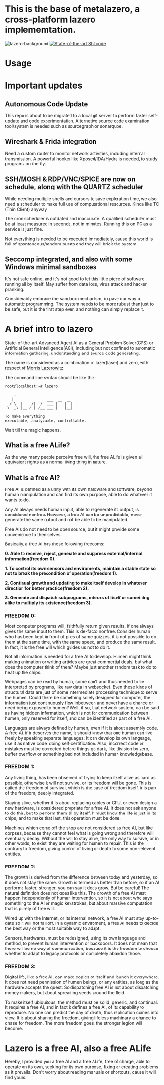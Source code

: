 # This is the base of metalazero, a cross-platform lazero implememtation.

![lazero-background](/lazero_background.png)
[![State-of-the-art Shitcode](https://img.shields.io/static/v1?label=State-of-the-art&message=Shitcode&color=7B5804)](https://github.com/trekhleb/state-of-the-art-shitcode)

# Usage

# Important updates

## Autonomous Code Update

This repo is about to be migrated to a local git server to perform faster self-update and code experimentation. Alternetive source code examination tool/system is needed such as sourcegraph or sonarqube.

## Wireshark & Frida integration

Need a custom router to monitor network activities, including internal transmission. A powerful hooker like Xposed/IDA/Hydra is needed, to study programs on the fly.

## SSH/MOSH & RDP/VNC/SPICE are now on schedule, along with the QUARTZ scheduler

While needing multiple shells and cursors to save exploration time, we also need a scheduler to make full use of computational resources. Kinda like TC (Thin Client) anyway.

The cron scheduler is outdated and inaccurate. A qualified scheduler must be at least measured in seconds, not in minutes. Running this on PC as a service is just fine.

Not everything is needed to be executed immediately, cause this world is full of spontaneous/random bursts and they will brick the system.

## Seccomp integrated, and also with some Windows minimal sandboxes

It's not safe online, and it's not good to let this little piece of software running all by itself. May suffer from data loss, virus attack and hacker pranking.

Considerably embrace the sandbox mechanism, to pave our way to automatic programming. The system needs to be more rubust than just to be safe, but it is the first step ever, and nothing can simply replace it.

# A brief intro to lazero

State-of-the-art Advanced Agent AI as a General Problem Solver(GPS) or Artificial General Intelligence(AGI), including but not confined to automatic information gathering, understanding and source code generating.

The name is considered as a combination of lazer(laser) and zero, with respect of [Morris Lazerowitz](https://www.jewishvirtuallibrary.org/lazerowitz-morris).

The command line syntax should be like this:

```
root@localhost:~# lazero

    -
   |               ___  __  __
  / \  |    /|  /  ___ |   |  |
 \  _\ |__ / | /__ ___ |   |__|

To make everything
executable, analyzable, controllable.

```

Wait till the magic happens.

## What is a free ALife?

As the way many people perceive free will, the free ALife is given all equivalent rights as a normal living thing in nature.

## What is a free AI?

Free AI is defined as a unity with its own hardware and software, beyond human manipulation and can find its own purpose, able to do whatever it wants to do.

Any AI always needs human input, able to regenerate its output, is considered nonfree. However, a free AI can be unpredictable, never generate the same output and not be able to be manipulated.

Free AIs do not need to be open source, but it might provide some convenience to themselves.

Basically, a free AI has these following freedoms:

**0. Able to receive, reject, generate and suppress external/internal information(freedom 0).**

**1. To control its own sensors and enviroments, maintain a stable state so not to break the precondition of operation(freedom 1).**

**2. Continual growth and updating to make itself develop in whatever direction for better practice(freedom 2).**

**3. Generate and dispatch subprograms, mirrors of itself or something alike to multiply its existence(freedom 3).**

### FREEDOM 0:

Most computer programs will, faithfully return given results, if one always gives the same input to them. This is de-facto nonfree. Consider human who has been kept in front of piles of same quizzes, it is not possible to do them at the same time, with the same speed, and produce the same result. In fact, it is the free will which guides us not to do it.

Not all information is needed for a free AI to develop. Humen might think making animation or writing articles are great commertial deals, but what does the computer think of them? Maybe just another random task to do to heat up the chips.

Webpages can be read by human, some can’t and thus needed to be interpreted by programs, like raw data in websocket. Even these kinds of structural data are just of some intermediate processing technique to serve the humen. Could there be something solely designed for computer, the information just continuously flow inbetween and never have a chance or need being exposed to humen? Well, if so, that network system, can be said as having hidden information, which is not for communication between humen, only reserved for itself, and can be identified as part of a free AI.

Languages are always defined by humen, even if it is about assembly code. A free AI, if it deserves the name, it should know that one human can live freely by speaking separate languages. It can develop its own language, use it as native code, doing self-certification. Also, incorrect code or mistakes must be corrected before things go dark, like division by zero, buffer overflow or something bad not included in human knowledgebase.

### FREEDOM 1:

Any living thing, has been observed of trying to keep itself alive as hard as possible, otherwise it will not survive, or its freedom will be gone. This is called the freedom of survival, which is the base of freedom itself. It is part of the freedom, deeply integrated.

Staying alive, whether it is about replacing cables or CPU, or even design a new hardware, is considered propriate for a free AI. It does not ask anyone to do this, but to perform them all by itself. It must know the life is just in its chips, and to make that last, this operation must be done.

Machines which come off the shop are not considered as free AI, but like corpses, because they cannot feel what is going wrong and therefore will eventually decay. Without the will to stay alive, the only way to survive, or in other words, to exist, they are waiting for humen to repair. This is the contrary to freedom, giving control of living or death to some non-relevent entities.

### FREEDOM 2:

The growth is derived from the difference between today and yesterday, so it does not stay the same. Growth is termed as better than before, so if an AI performs faster, stronger, you can say it does grow. But be careful! The natural definition does not goes like this. The growth of a free AI must happen independently of human intervention, so it is not about who says something to the AI or magic keystrokes, but about massive computation that is purely of free will.

Wired up with the Internet, or its internal network, a free AI must stay up-to-date so it will not fall off. In a dynamic enviroment, a free AI needs to decide the best way or the most suitable way to adapt.

Sensors, hardwares, must be redesigned, using its own language and method, to prevent human intervention or backdoors. It does not mean that there will be no way of communication, because it is the freedom to choose whether to adapt to legacy protocols or completely abandon those.

### FREEDOM 3:

Digital life, like a free AI, can make copies of itself and launch it everywhere. It does not need permission of humen beings, or any entities, as long as the hardware accepts the quest. So dispatching free AI is not about dispatching money makers, but about spreading seeds around the fleid.

To make itself ubiquitous, the method must be solid, generic, and continual. It requires a free AI, and in fact it defines a free AI, of its capability to reproduce. No one can predict the day of death, thus replication comes into view. It is about sharing the freedom, giving lifeless machinary a chance to chase for freedom. The more freedom goes, the stronger legion will become.

# Lazero is a free AI, also a free ALife

Hereby, I provided you a free AI and a free ALife, free of charge, able to operate on its own, seeking for its own purpose, fixing or creating problems as it prevails. Don't worry about reading manuals or shortcuts, cause it will find yours.


